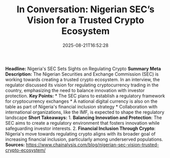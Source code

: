 ﻿---
title: "In Conversation: Nigerian SEC’s Vision for a Trusted Crypto Ecosystem"
date: "2025-08-21T16:52:28"
category: "Markets"
summary: ""
slug: "in conversation nigerian secs vision for a trusted crypto ec"
source_urls:
  - "https://www.chainalysis.com/blog/nigerian-sec-vision-trusted-crypto-ecosystem/"
seo:
  title: "In Conversation: Nigerian SEC’s Vision for a Trusted Crypto Ecosystem | Hash n Hedge"
  description: ""
  keywords: ["news", "markets", "brief"]
---
**Headline:** Nigeria's SEC Sets Sights on Regulating Crypto  **Summary Meta Description:**  The Nigerian Securities and Exchange Commission (SEC) is working towards creating a trusted crypto ecosystem. In an interview, the regulator discussed its vision for regulating cryptocurrency trading in the country, emphasizing the need to balance innovation with investor protection.  **Key Points:**  * The SEC plans to establish a regulatory framework for cryptocurrency exchanges * A national digital currency is also on the table as part of Nigeria's financial inclusion strategy * Collaboration with international organizations, like the IMF, is expected to shape the regulatory landscape  **Short Takeaways:**  1.  **Balancing Innovation and Protection**: The SEC aims to create a regulatory environment that fosters innovation while safeguarding investor interests. 2.  **Financial Inclusion Through Crypto**: Nigeria's move towards regulating crypto aligns with its broader goal of increasing financial inclusion, particularly among underserved populations.  **Sources:**  https://www.chainalysis.com/blog/nigerian-sec-vision-trusted-crypto-ecosystem/ 
